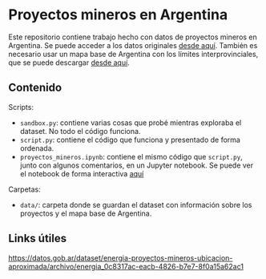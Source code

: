 # Proyectos mineros en Argentina  
Este repositorio contiene trabajo hecho con datos de proyectos mineros en Argentina. Se puede acceder a los datos originales [desde aquí](https://datos.gob.ar/dataset/energia-proyectos-mineros-ubicacion-aproximada/archivo/energia_0c8317ac-eacb-4826-b7e7-8f0a15a62ac1).
También es necesario usar un mapa base de Argentina con los límites interprovinciales, que se puede descargar [desde aquí](https://gadm.org/download_country_v3.html).   

## Contenido  
Scripts:

* `sandbox.py`: contiene varias cosas que probé mientras exploraba el dataset. No todo el código funciona.  
* `script.py`: contiene el código que funciona y presentado de forma ordenada.  
* `proyectos_mineros.ipynb`: contiene el mismo código que `script.py`, junto con algunos comentarios, en un Jupyter notebook. Se puede ver el notebook de forma interactiva [aquí](https://nbviewer.jupyter.org/github/canovasjm/proyectos-mineros/blob/master/proyectos_mineros.ipynb)     

Carpetas:   
* `data/`: carpeta donde se guardan el dataset con información sobre los proyectos y el mapa base de Argentina.  

## Links útiles   
https://datos.gob.ar/dataset/energia-proyectos-mineros-ubicacion-aproximada/archivo/energia_0c8317ac-eacb-4826-b7e7-8f0a15a62ac1
